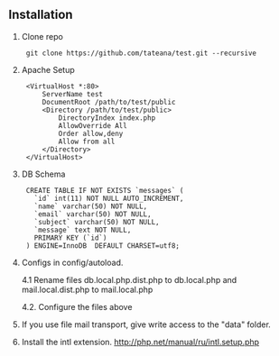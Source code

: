 Installation
------------

1. Clone repo

    	git clone https://github.com/tateana/test.git --recursive

2. Apache Setup

	    <VirtualHost *:80>
	        ServerName test
	        DocumentRoot /path/to/test/public
	        <Directory /path/to/test/public>
	            DirectoryIndex index.php
	            AllowOverride All
	            Order allow,deny
	            Allow from all
	        </Directory>
	    </VirtualHost>
    
3. DB Schema
 
	 	CREATE TABLE IF NOT EXISTS `messages` (
		  `id` int(11) NOT NULL AUTO_INCREMENT,
		  `name` varchar(50) NOT NULL,
		  `email` varchar(50) NOT NULL,
		  `subject` varchar(50) NOT NULL,
		  `message` text NOT NULL,
		  PRIMARY KEY (`id`)
		) ENGINE=InnoDB  DEFAULT CHARSET=utf8;
	
4. Configs in config/autoload.

	4.1 Rename files db.local.php.dist.php to db.local.php and mail.local.dist.php to mail.local.php
	
	4.2. Configure the files above

5. If you use file mail transport, give write access to the "data" folder. 

6. Install the intl extension. http://php.net/manual/ru/intl.setup.php
